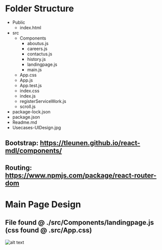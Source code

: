 # Folder Structure 
* Public
  * index.html
* src
  * Components
    * aboutus.js
    * careers.js
    * contactus.js
    * history.js
    * landingpage.js  
    * main.js
  * App.css
  * App.js
  * App.test.js
  * index.css
  * index.js
  * registerServiceWork.js
  * scroll.js
* package-lock.json
* package.json
* Readme.md
* Usecases-UIDesign.jpg

## Bootstrap: https://tleunen.github.io/react-mdl/components/ 
## Routing: https://www.npmjs.com/package/react-router-dom 
  
 # Main Page Design 
 ## File found @ ./src/Components/landingpage.js (css found @ .src/App.css)
![alt text](https://github.com/ParthPatel95/iHiredCM/blob/master/Usecases-UIDesign.jpg)
